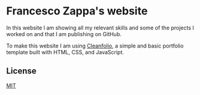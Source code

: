 # Francesco Zappa's website
In this website I am showing all my relevant skills and some of the projects I worked on and that I am publishing on GitHub.

To make this website I am using [Cleanfolio](https://rajshekhar26.github.io/cleanfolio-minimal), a simple and basic portfolio template built with HTML, CSS, and JavaScript.

## License

[MIT](https://choosealicense.com/licenses/mit/)
